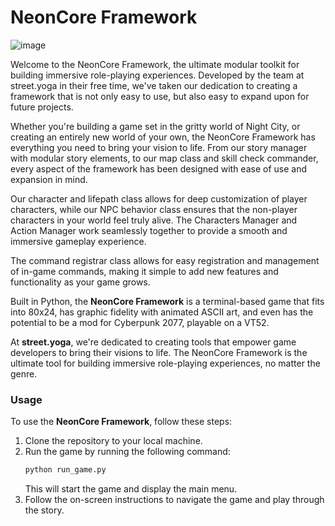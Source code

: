 # NeonCore Framework

![image](https://user-images.githubusercontent.com/109377/211684849-7c9ffe0a-898c-4f84-bb96-642e179b29b2.jpeg)

Welcome to the NeonCore Framework, the ultimate modular toolkit for building immersive role-playing experiences. Developed by the team at street.yoga in their free time, we've taken our dedication to creating a framework that is not only easy to use, but also easy to expand upon for future projects.

Whether you're building a game set in the gritty world of Night City, or creating an entirely new world of your own, the NeonCore Framework has everything you need to bring your vision to life. From our story manager with modular story elements, to our map class and skill check commander, every aspect of the framework has been designed with ease of use and expansion in mind.

Our character and lifepath class allows for deep customization of player characters, while our NPC behavior class ensures that the non-player characters in your world feel truly alive. The Characters Manager and Action Manager work seamlessly together to provide a smooth and immersive gameplay experience.

The command registrar class allows for easy registration and management of in-game commands, making it simple to add new features and functionality as your game grows.

Built in Python, the **NeonCore Framework** is a terminal-based game that fits into 80x24, has graphic fidelity with animated ASCII art, and even has the potential to be a mod for Cyberpunk 2077, playable on a VT52.

At **street.yoga**, we're dedicated to creating tools that empower game developers to bring their visions to life. The NeonCore Framework is the ultimate tool for building immersive role-playing experiences, no matter the genre.

### Usage

To use the **NeonCore Framework**, follow these steps:

1. Clone the repository to your local machine.
2. Run the game by running the following command:
   ```bash
   python run_game.py
   ```
   This will start the game and display the main menu.
3. Follow the on-screen instructions to navigate the game and play through the story.